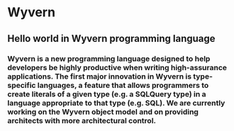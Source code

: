 # Wyvern
## Hello world in Wyvern programming language

### Wyvern is a new programming language designed to help developers be highly productive when writing high-assurance applications. The first major innovation in Wyvern is type-specific languages, a feature that allows programmers to create literals of a given type (e.g. a SQLQuery type) in a language appropriate to that type (e.g. SQL). We are currently working on the Wyvern object model and on providing architects with more architectural control.